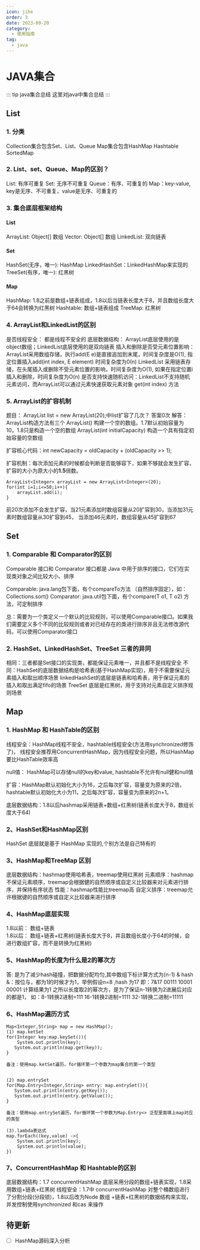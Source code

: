 ```yaml
---
icon: jihe
order: 3
date: 2023-09-20
category:
  - 使用指南
tag:
  - java
---
```


# JAVA集合

::: tip java集合总结
这里对java中集合总结
::: 

## List

### 1. 分类
Collection集合包含Set、List、Queue
Map集合包含HashMap Hashtable SortedMap

### 2. List、set、Queue、Map的区别？
List: 有序可重复
Set: 无序不可重复
Queue：有序、可重复的
Map：key-value, key是无序、不可重复，value是无序、可重复的

### 3. 集合底层框架结构
#### List 
ArrayList: Object[] 数组
Vector: Object[] 数组
LinkedList: 双向链表

#### Set
HashSet(无序，唯一): HashMap
LinkedHashSet：LinkedHashMap来实现的
TreeSet(有序，唯一): 红黑树

#### Map
HashMap: 1.8之前是数组+链表组成，1.8以后当链表长度大于8，并且数组长度大于64会转换为红黑树
Hashtable: 数组+链表组成
TreeMap: 红黑树


### 4. ArrayList和LinkedList的区别
是否线程安全： 都是线程不安全的
底层数据结构： ArrayList底层使用的是object数组；LinkedList底层使用的是双向链表
插入和删除是否受元素位置影响：
         ArrayList采用数组存储，执行add(E e)是直接追加到末尾，时间复杂度是O(1), 指定位置插入add(int                index, E element) 时间复杂度为0(n)
         LinkedList 采用链表存储，在头尾插入或删除不受元素位置的影响，时间复杂度为O(1), 如果在指定位置i
         插入和删除，时间复杂度为O(n)
 是否支持快速随机访问：LinkedList不支持随机元素访问，而ArrayList可以通过元素快速获取元素对象     get(int index) 方法

### 5. ArrayList的扩容机制
题目： ArrayList list = new ArrayList(20);中list扩容了几次？ 答案0次
解答： ArrayList构造方法有三个
ArrayList() 构建一个空的数组。1.7默认初始容量为10，1.8只是构造一个空的数组
ArrayList(int initialCapacity) 构造一个具有指定初始容量的空数组

扩容核心代码：int newCapacity = oldCapacity + (oldCapacity >> 1);


扩容机制：每次添加元素的时候都会判断是否能够容下，如果不够就会发生扩容，扩容的大小为原大小的**1.5**倍数。
```
ArrayList<Integer> arrayList = new ArrayList<Integer>(20);
for(int i=1;i<=50;i++){
    arrayList.add(i);
}
```
前20次添加不会发生扩容，当21元素添加时数组容量从20扩容到30，当添加31元素时数组容量从30扩容到45，
当添加46元素时，数组容量从45扩容到67

## Set

### 1. Comparable 和 Comparator的区别
Comparable 接口和 Comparator 接口都是 Java 中用于排序的接口，它们在实现类对象之间比较大小、排序 

Comparable: java.lang包下面，有个compareTo方法 （自然排序固定），如：Collections.sort()
Comparator: java.util包下面，有个compare(T o1, T o2) 方法，可定制排序

总：需要为一个类定义一个默认的比较规则，可以使用Comparable接口。如果我们需要定义多个不同的比较规则或者对已经存在的类进行排序并且无法修改源代码，可以使用Comparator接口


### 2. HashSet、LinkedHashSet、TreeSet 三者的异同
相同：三者都是Set接口的实现类，都能保证元素唯一，并且都不是线程安全
不同：HashSet的底层数据结构是哈希表(基于HashMap实现)，用于不需要保证元素插入和取出顺序场景
         linkedHashSet的底层是链表和哈希表，用于保证元素的插入和取出满足fifo的场景
         TreeSet 底层是红黑树，用于支持对元素自定义排序规则场景


## Map

### 1. HashMap 和 HashTable的区别
线程安全：HashMap线程不安全，hashtable线程安全(方法用synchronized修饰了)， 线程安全推荐用ConcurrentHashMap，因为线程安全问题，所以HashMap要比HashTable效率高

null值： HashMap可以存储null的key和value, hashtable不允许有null健和null值

扩容：HashMap默认初始化大小为16，之后每次扩容，容量变为原来的2倍，hashtable默认初始化大小为11，之后每次扩容，容量变为原来的2n+1。

底层数据结构：1.8以后hashmap采用链表+数组+红黑树(链表长度大于8，数组长度大于64)

### 2、HashSet和HashMap区别
HashSet 底层就是基于 HashMap 实现的,个别方法是自己特有的

### 3、HashMap和TreeMap 区别
底层数据结构：hashmap使用哈希表，treemap使用红黑树
元素顺序：hashmap不保证元素顺序，treemap会根据健的自然顺序或自定义比较器来对元素进行排序，并保持有序状态
性能：hashmap性能比treemap高
自定义排序：treemap允许根据键的自然顺序或自定义比较器来进行排序

### 4、HashMap底层实现
1.8以前： 数组+链表     
1.8以后： 数组+链表+红黑树(链表长度大于8，并且数组长度小于64的时候，会进行数组扩容，而不是转换为红黑树)


### 5、HashMap的长度为什么是2的幂次方
答: 是为了减少hash碰撞，把数据分配均匀,其中数组下标计算方式为(n-1) & hash
&：按位与，都为1的时候才为1，举例假设n=8 ,hash 为17
即：7&17
00111
10001
00001
计算结果为1
之所以长度取2的幂次方，是为了保证n-1转换为2进展后对应的都是1， 如：8-1转换2进制=111 16-1转换2进制=1111 32-1转换二进制=11111


### 6、HashMap遍历方式
```
Map<Integer,String> map = new HashMap();
(1) map.ketSet
for(Integer key:map.keySet()){
    System.out.println(key);
   System.out.println(map.get(key));
}

备注：使用map.ketSet遍历，for循环第一个参数为map集合的第一个类型

 
(2) map.entrySet
for(Map.Entry<Integer,String> entry: map.entrySet()){
   System.out.println(entry.getKey());
   System.out.println(entry.getValue());
}

备注：使用map.entrySet遍历，for循环第一个参数为Map.Entry<> 泛型里面填上map对应的类型
 
(3).lambda表达式
map.forEach((key,value) ->{
    System.out.println(key);
    System.out.println(value);
})
```

### 7、ConcurrentHashMap 和 Hashtable的区别
底层数据结构：1.7 concurrentHashMap 底层采用分段的数组+链表实现，1.8采用数组+链表+红黑树
线程安全：1.7中 concurrentHashMap 对整个桶数组进行了分割分段(分段锁)，1.8以后改为Node 数组
               +链表+红黑树的数据结构来实现，并发控制使用synchronized 和cas 来操作

 

 

 ## 待更新

- [ ] HashMap源码深入分析



 

 

 











 

 

 

 

 

 





